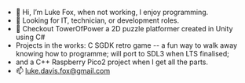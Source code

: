 - 👋 Hi, I’m Luke Fox, when not working, I enjoy programming.
- 👀 Looking for IT, technician, or development roles.
- 💞️ Checkout TowerOfPower a 2D puzzle platformer created in Unity using C#
- Projects in the works: C SGDK retro game -- a fun way to walk away knowing how to programme; will port to SDL3 when LTS finalised;
-  and a C++ Raspberry Pico2 project when I get all the parts.
- 📫 luke.davis.fox@gmail.com

<!---
foxyflow/foxyflow is a ✨ special ✨ repository because its `README.md` (this file) appears on your GitHub profile.
You can click the Preview link to take a look at your changes.
--->
